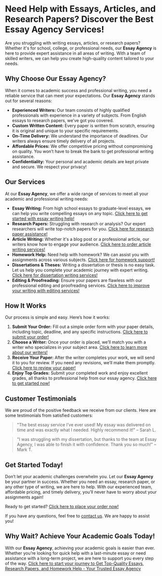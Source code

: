 <h1>Need Help with Essays, Articles, and Research Papers? Discover the Best Essay Agency Services!</h1>

<p>Are you struggling with writing essays, articles, or research papers? Whether it's for school, college, or professional needs, our <strong>Essay Agency</strong> is here to provide expert assistance in all areas of writing. With a team of skilled writers, we can help you create high-quality content tailored to your needs.</p>

<h2>Why Choose Our Essay Agency?</h2>

<p>When it comes to academic success and professional writing, you need a reliable service that can meet your expectations. Our <strong>Essay Agency</strong> stands out for several reasons:</p>

<ul>
    <li><strong>Experienced Writers:</strong> Our team consists of highly qualified professionals with experience in a variety of subjects. From English essays to research papers, we’ve got you covered.</li>
    <li><strong>Custom Written Content:</strong> Every paper is written from scratch, ensuring it is original and unique to your specific requirements.</li>
    <li><strong>On-Time Delivery:</strong> We understand the importance of deadlines. Our writers always ensure timely delivery of all projects.</li>
    <li><strong>Affordable Prices:</strong> We offer competitive pricing without compromising on quality. You won’t have to break the bank to get professional writing assistance.</li>
    <li><strong>Confidentiality:</strong> Your personal and academic details are kept private and secure. We respect your privacy!</li>
</ul>

<h2>Our Services</h2>

<p>At our <strong>Essay Agency</strong>, we offer a wide range of services to meet all your academic and professional writing needs:</p>

<ul>
    <li><strong>Essay Writing:</strong> From high school essays to graduate-level essays, we can help you write compelling essays on any topic. <a href="https://tinyurl.com/topessay?keyword=essay+agency">Click here to get started with essay writing help!</a></li>
    <li><strong>Research Papers:</strong> Struggling with research or analysis? Our expert researchers will write top-notch papers for you. <a href="https://tinyurl.com/topessay?keyword=essay+agency">Click here for research paper assistance!</a></li>
    <li><strong>Article Writing:</strong> Whether it's a blog post or a professional article, our writers know how to engage your audience. <a href="https://tinyurl.com/topessay?keyword=essay+agency">Click here to order article writing services!</a></li>
    <li><strong>Homework Help:</strong> Need help with homework? We can assist you with assignments across various subjects. <a href="https://tinyurl.com/topessay?keyword=essay+agency">Click here for homework support!</a></li>
    <li><strong>Dissertations & Theses:</strong> Writing a dissertation or thesis is no easy task. Let us help you complete your academic journey with expert writing. <a href="https://tinyurl.com/topessay?keyword=essay+agency">Click here for dissertation writing services!</a></li>
    <li><strong>Editing & Proofreading:</strong> Ensure your papers are flawless with our professional editing and proofreading services. <a href="https://tinyurl.com/topessay?keyword=essay+agency">Click here to improve your writing with editing services!</a></li>
</ul>

<h2>How It Works</h2>

<p>Our process is simple and easy. Here’s how it works:</p>

<ol>
    <li><strong>Submit Your Order:</strong> Fill out a simple order form with your paper details, including topic, deadline, and any specific instructions. <a href="https://tinyurl.com/topessay?keyword=essay+agency">Click here to submit your order!</a></li>
    <li><strong>Choose a Writer:</strong> Once your order is placed, we’ll match you with a writer who specializes in your subject area. <a href="https://tinyurl.com/topessay?keyword=essay+agency">Click here to learn more about our writers!</a></li>
    <li><strong>Receive Your Paper:</strong> After the writer completes your work, we will send it to you for review. If you need any revisions, we’ll make them promptly. <a href="https://tinyurl.com/topessay?keyword=essay+agency">Click here to review your paper!</a></li>
    <li><strong>Enjoy Top Grades:</strong> Submit your completed work and enjoy excellent grades, all thanks to professional help from our essay agency. <a href="https://tinyurl.com/topessay?keyword=essay+agency">Click here to get started now!</a></li>
</ol>

<h2>Customer Testimonials</h2>

<p>We are proud of the positive feedback we receive from our clients. Here are some testimonials from satisfied customers:</p>

<blockquote>
    <p>"The best essay service I’ve ever used! My essay was delivered on time and was exactly what I needed. Highly recommend it!" – Sarah L.</p>
</blockquote>

<blockquote>
    <p>"I was struggling with my dissertation, but thanks to the team at Essay Agency, I was able to finish it with confidence. Thank you so much!" – Mark T.</p>
</blockquote>

<h2>Get Started Today!</h2>

<p>Don’t let your academic challenges overwhelm you. Let our <strong>Essay Agency</strong> be your partner in success. Whether you need an essay, research paper, or any other type of writing, we are here to help. With our experienced team, affordable pricing, and timely delivery, you’ll never have to worry about your assignments again!</p>

<p>Ready to get started? <a href="https://tinyurl.com/topessay?keyword=essay+agency">Click here to place your order now!</a></p>

<p>If you have any questions, feel free to <a href="https://tinyurl.com/topessay?keyword=essay+agency">contact us</a>. We are happy to assist you!</p>

<h2>Why Wait? Achieve Your Academic Goals Today!</h2>

<p>With our <strong>Essay Agency</strong>, achieving your academic goals is easier than ever. Whether you’re looking for quick help with a last-minute essay or need assistance with a long-term project, we are here to support you every step of the way. <a href="https://tinyurl.com/topessay?keyword=essay+agency">Click here to start your journey to
Get Top-Quality Essays, Research Papers, and Homework Help - Your Trusted Essay Agency
